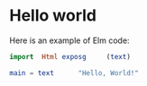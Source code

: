 # Hello world

Here is an example of Elm code:

```elm
import  Html exposg     (text)

main = text      "Hello, World!"
```
